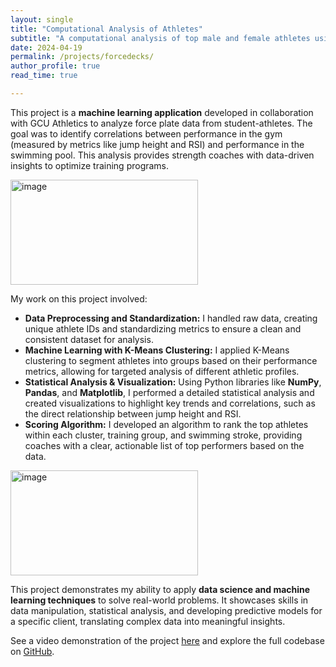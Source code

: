 ```yaml
---
layout: single
title: "Computational Analysis of Athletes"
subtitle: "A computational analysis of top male and female athletes using data from Forcedeck plates"
date: 2024-04-19
permalink: /projects/forcedecks/
author_profile: true
read_time: true

---
```

This project is a **machine learning application** developed in collaboration with GCU Athletics to analyze force plate data from student-athletes. The goal was to identify correlations between performance in the gym (measured by metrics like jump height and RSI) and performance in the swimming pool. This analysis provides strength coaches with data-driven insights to optimize training programs.

<img width="300" height="168" alt="image" src="https://github.com/user-attachments/assets/b67d93e7-3bc5-42dc-a890-fae7ac06a87a" />

My work on this project involved:

* **Data Preprocessing and Standardization:** I handled raw data, creating unique athlete IDs and standardizing metrics to ensure a clean and consistent dataset for analysis.
* **Machine Learning with K-Means Clustering:** I applied K-Means clustering to segment athletes into groups based on their performance metrics, allowing for targeted analysis of different athletic profiles.
* **Statistical Analysis & Visualization:** Using Python libraries like **NumPy**, **Pandas**, and **Matplotlib**, I performed a detailed statistical analysis and created visualizations to highlight key trends and correlations, such as the direct relationship between jump height and RSI.
* **Scoring Algorithm:** I developed an algorithm to rank the top athletes within each cluster, training group, and swimming stroke, providing coaches with a clear, actionable list of top performers based on the data.

<img width="300" height="168" alt="image" src="https://github.com/user-attachments/assets/8d38bad8-6e02-4a3e-8461-aadd603812aa" />

This project demonstrates my ability to apply **data science and machine learning techniques** to solve real-world problems. It showcases skills in data manipulation, statistical analysis, and developing predictive models for a specific client, translating complex data into meaningful insights.

See a video demonstration of the project [here](https://youtu.be/bUm62iO9DWU) and explore the full codebase on [GitHub](https://github.com/AtuAmbala/Projects/tree/main/Swim-Forcedecks).
